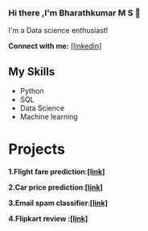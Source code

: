 ### Hi there ,I'm Bharathkumar M S 👋
I'm a Data science enthusiast!

**Connect with me:** [[linkedin]](https://www.linkedin.com/in/bharathkumar-m-s-1736221b0/)

## My Skills
- Python
- SQL
- Data Science
- Machine learning

# Projects
**1.Flight fare prediction**:**[[link]](https://web-production-cec8.up.railway.app/)**

**2.Car price prediction**:**[[link]](https://web-production-d5f4.up.railway.app/)**

**3.Email spam classifier**:**[[link]](https://email-spam-classifier-5.herokuapp.com/)**

**4.Flipkart review **:**[[link]](https://flipkart-review-scrapper5.herokuapp.com/)**







<!---
Bharathkumar-ms/Bharathkumar-ms is a ✨ special ✨ repository because its `README.md` (this file) appears on your GitHub profile.
You can click the Preview link to take a look at your changes.
--->
